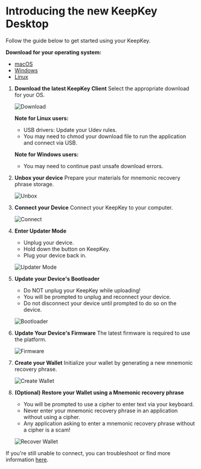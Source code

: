 # Introducing the new KeepKey Desktop

Follow the guide below to get started using your KeepKey.

**Download for your operating system:**

- [macOS](https://example.com/download/macos)
- [Windows](https://example.com/download/windows)
- [Linux](https://example.com/download/linux)

1. **Download the latest KeepKey Client**
   Select the appropriate download for your OS.

   ![Download](https://www.keepkey.com/_next/image?url=%2F_next%2Fstatic%2Fmedia%2FDownload.ad8e6a41.png&w=1920&q=100)

   **Note for Linux users:**
    - USB drivers: Update your Udev rules.
    - You may need to chmod your download file to run the application and connect via USB.

   **Note for Windows users:**
    - You may need to continue past unsafe download errors.

2. **Unbox your device**
   Prepare your materials for mnemonic recovery phrase storage.

   ![Unbox](https://www.keepkey.com/_next/image?url=%2F_next%2Fstatic%2Fmedia%2Fkeepkey-unboxed.4b879767.jpeg&w=1080&q=100)

3. **Connect your Device**
   Connect your KeepKey to your computer.

   ![Connect](https://www.keepkey.com/_next/image?url=%2F_next%2Fstatic%2Fmedia%2FConnecting.1182de07.png&w=1200&q=100)

4. **Enter Updater Mode**
    - Unplug your device.
    - Hold down the button on KeepKey.
    - Plug your device back in.

   ![Updater Mode](https://www.keepkey.com/_next/image?url=%2F_next%2Fstatic%2Fmedia%2FUpdaterMode.5fa76af5.png&w=1080&q=100)

5. **Update your Device's Bootloader**
    - Do NOT unplug your KeepKey while uploading!
    - You will be prompted to unplug and reconnect your device.
    - Do not disconnect your device until prompted to do so on the device.

   ![Bootloader](https://www.keepkey.com/_next/image?url=%2F_next%2Fstatic%2Fmedia%2FBootloader.cb0766d0.png&w=1080&q=100)

6. **Update Your Device's Firmware**
   The latest firmware is required to use the platform.

   ![Firmware](https://www.keepkey.com/_next/image?url=%2F_next%2Fstatic%2Fmedia%2FFirmware.5535357b.png&w=1080&q=100)

7. **Create your Wallet**
   Initialize your wallet by generating a new mnemonic recovery phrase.

   ![Create Wallet](https://www.keepkey.com/_next/image?url=%2F_next%2Fstatic%2Fmedia%2FCreateWallet.6edf89bb.png&w=1080&q=100)

8. **(Optional) Restore your Wallet using a Mnemonic recovery phrase**
    - You will be prompted to use a cipher to enter text via your keyboard.
    - Never enter your mnemonic recovery phrase in an application without using a cipher.
    - Any application asking to enter a mnemonic recovery phrase without a cipher is a scam!

   ![Recover Wallet](https://www.keepkey.com/_next/image?url=%2F_next%2Fstatic%2Fmedia%2FRecover.358b9075.png&w=1080&q=100)

If you're still unable to connect, you can troubleshoot or find more information [here](https://example.com/troubleshoot).
